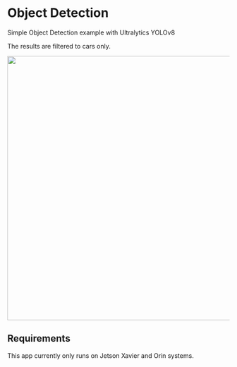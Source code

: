 # Object Detection

Simple Object Detection example with Ultralytics YOLOv8

The results are filtered to cars only.

<img src="https://storage.googleapis.com/reswarm-images/PastedGraphic-1.png" width="600px">

## Requirements

This app currently only runs on Jetson Xavier and Orin systems.


